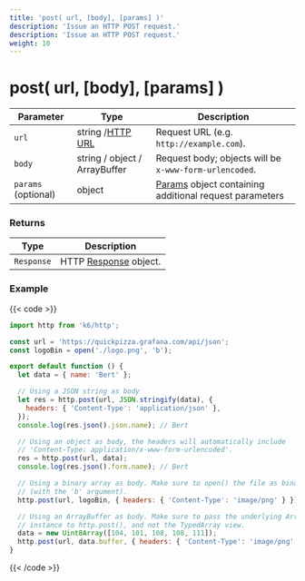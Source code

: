 ```yaml
---
title: 'post( url, [body], [params] )'
description: 'Issue an HTTP POST request.'
description: 'Issue an HTTP POST request.'
weight: 10
---
```


# post( url, [body], [params] )

| Parameter           | Type                                                                                            | Description                                                                                                                      |
| ------------------- | ----------------------------------------------------------------------------------------------- | -------------------------------------------------------------------------------------------------------------------------------- |
| `url`               | string /[HTTP URL](https://grafana.com/docs/k6/<K6_VERSION>/javascript-api/k6-http/url#returns) | Request URL (e.g. `http://example.com`).                                                                                         |
| `body`              | string / object / ArrayBuffer                                                                   | Request body; objects will be `x-www-form-urlencoded`.                                                                           |
| `params` (optional) | object                                                                                          | [Params](https://grafana.com/docs/k6/<K6_VERSION>/javascript-api/k6-http/params) object containing additional request parameters |

### Returns

| Type       | Description                                                                                       |
| ---------- | ------------------------------------------------------------------------------------------------- |
| `Response` | HTTP [Response](https://grafana.com/docs/k6/<K6_VERSION>/javascript-api/k6-http/response) object. |

### Example

{{< code >}}

<!-- md-k6:skip -->

```javascript
import http from 'k6/http';

const url = 'https://quickpizza.grafana.com/api/json';
const logoBin = open('./logo.png', 'b');

export default function () {
  let data = { name: 'Bert' };

  // Using a JSON string as body
  let res = http.post(url, JSON.stringify(data), {
    headers: { 'Content-Type': 'application/json' },
  });
  console.log(res.json().json.name); // Bert

  // Using an object as body, the headers will automatically include
  // 'Content-Type: application/x-www-form-urlencoded'.
  res = http.post(url, data);
  console.log(res.json().form.name); // Bert

  // Using a binary array as body. Make sure to open() the file as binary
  // (with the 'b' argument).
  http.post(url, logoBin, { headers: { 'Content-Type': 'image/png' } });

  // Using an ArrayBuffer as body. Make sure to pass the underlying ArrayBuffer
  // instance to http.post(), and not the TypedArray view.
  data = new Uint8Array([104, 101, 108, 108, 111]);
  http.post(url, data.buffer, { headers: { 'Content-Type': 'image/png' } });
}
```

{{< /code >}}
